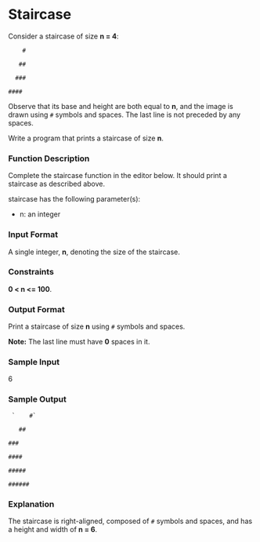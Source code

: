# Staircase

Consider a staircase of size **n = 4**:

  `    #`
  
  `   ##`
  
 `  ###`
 
`####`

Observe that its base and height are both equal to **n**, and the image is drawn using `#` symbols and spaces. The last line is not preceded by any spaces.

Write a program that prints a staircase of size **n**.

### Function Description

Complete the staircase function in the editor below. It should print a staircase as described above.

staircase has the following parameter(s):

- n: an integer

### Input Format

A single integer, **n**, denoting the size of the staircase.

### Constraints

**0 < n <= 100**.

### Output Format

Print a staircase of size **n** using `#` symbols and spaces.

**Note:** The last line must have **0** spaces in it.

### Sample Input

6 

### Sample Output


     `    #`
  
  `   ##`
    
   `###`
   
  `####`
  
 `#####`
 
`######`

### Explanation

The staircase is right-aligned, composed of `#` symbols and spaces, and has a height and width of **n = 6**.
